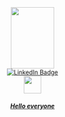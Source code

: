 
<div id="header" align="center" >
  <img src="https://media.giphy.com/media/IeRdg7gLkfK1ly2mFU/giphy.gif"/ width="100" height="140">
</div>
<div id="badges" align="center">
  <a href="https://www.linkedin.com/feed/">
    <img src="https://img.shields.io/badge/LinkedIn-blue?style=for-the-badge&logo=linkedin&logoColor=white" alt="LinkedIn Badge"/>
</div>
  <div align="center">
<img src="https://komarev.com/ghpvc/?username=96Arthur96-github-username&style=flat-square&color=blue" alt=""/>
 
<div align="center" >
  <img src="https://media.giphy.com/media/m0dmKBkncVETJv2h0S/giphy.gif"/ align="centr" width="40" height="40">
     </div>
    <h5> Hello everyone </h5>
    
    
